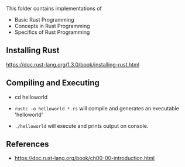 This folder contains implementations of

- Basic Rust Programming
- Concepts in Rust Programming
- Specifics of Rust Programming

## Installing Rust
https://doc.rust-lang.org/1.3.0/book/installing-rust.html

## Compiling and Executing
- cd helloworld
- `rustc -o helloworld *.rs` will compile and generates an executable 'helloworld'

- `./helloworld` will execute and prints output on console.


## References
- https://doc.rust-lang.org/book/ch00-00-introduction.html